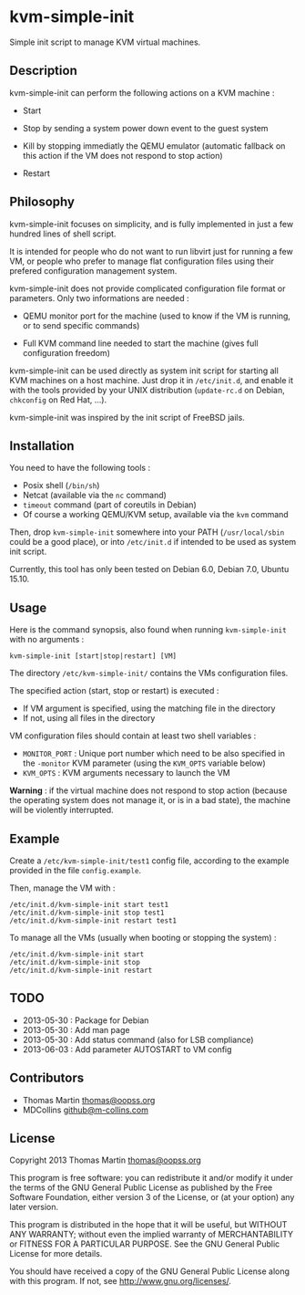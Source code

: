 
# kvm-simple-init

Simple init script to manage KVM virtual machines.

## Description

kvm-simple-init can perform the following actions on a KVM machine :

- Start

- Stop by sending a system power down event to the guest system

- Kill by stopping immediatly the QEMU emulator (automatic fallback on this
action if the VM does not respond to stop action)

- Restart

## Philosophy

kvm-simple-init focuses on simplicity, and is fully implemented in just a few
hundred lines of shell script.

It is intended for people who do not want to run libvirt just for running a few
VM, or people who prefer to manage flat configuration files using their
prefered configuration management system.

kvm-simple-init does not provide complicated configuration file format or
parameters. Only two informations are needed :

- QEMU monitor port for the machine (used to know if the VM is running, or to
send specific commands)

- Full KVM command line needed to start the machine (gives full configuration
freedom)

kvm-simple-init can be used directly as system init script for starting all KVM
machines on a host machine.  Just drop it in `/etc/init.d`, and enable it with
the tools provided by your UNIX distribution (`update-rc.d` on Debian,
`chkconfig` on Red Hat, ...).

kvm-simple-init was inspired by the init script of FreeBSD jails.

## Installation

You need to have the following tools :

- Posix shell (`/bin/sh`)
- Netcat (available via the `nc` command)
- `timeout` command (part of coreutils in Debian)
- Of course a working QEMU/KVM setup, available via the `kvm` command

Then, drop `kvm-simple-init` somewhere into your PATH (`/usr/local/sbin` could
be a good place), or into `/etc/init.d` if intended to be used as system init
script.

Currently, this tool has only been tested on Debian 6.0, Debian 7.0, Ubuntu 15.10.

## Usage

Here is the command synopsis, also found when running `kvm-simple-init` with no arguments :

~~~~~
kvm-simple-init [start|stop|restart] [VM]
~~~~~

The directory `/etc/kvm-simple-init/` contains the VMs configuration files.

The specified action (start, stop or restart) is executed :

- If VM argument is specified, using the matching file in the directory
- If not, using all files in the directory

VM configuration files should contain at least two shell variables :

- `MONITOR_PORT` :  Unique port number which need to be also specified in the
`-monitor` KVM parameter (using the `KVM_OPTS` variable below)
- `KVM_OPTS` : KVM arguments necessary to launch the VM

__Warning__ : if the virtual machine does not respond to stop action (because the operating system does not manage it, or is in a bad state), the machine will be violently interrupted.

## Example

Create a `/etc/kvm-simple-init/test1` config file, according to the example
provided in the file `config.example`.

Then, manage the VM with :

~~~~~
/etc/init.d/kvm-simple-init start test1
/etc/init.d/kvm-simple-init stop test1
/etc/init.d/kvm-simple-init restart test1
~~~~~

To manage all the VMs (usually when booting or stopping the system) :

~~~~~
/etc/init.d/kvm-simple-init start
/etc/init.d/kvm-simple-init stop
/etc/init.d/kvm-simple-init restart
~~~~~

## TODO

- 2013-05-30 : Package for Debian
- 2013-05-30 : Add man page
- 2013-05-30 : Add status command (also for LSB compliance)
- 2013-06-03 : Add parameter AUTOSTART to VM config

## Contributors

- Thomas Martin <thomas@oopss.org>
- MDCollins <github@m-collins.com>

## License

Copyright 2013 Thomas Martin <thomas@oopss.org>

This program is free software: you can redistribute it and/or modify
it under the terms of the GNU General Public License as published by
the Free Software Foundation, either version 3 of the License, or
(at your option) any later version.

This program is distributed in the hope that it will be useful,
but WITHOUT ANY WARRANTY; without even the implied warranty of
MERCHANTABILITY or FITNESS FOR A PARTICULAR PURPOSE.  See the
GNU General Public License for more details.

You should have received a copy of the GNU General Public License
along with this program.  If not, see <http://www.gnu.org/licenses/>.

